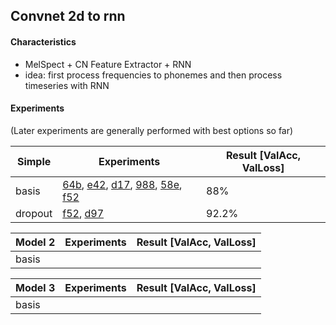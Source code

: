 ## Convnet 2d to rnn

#### Characteristics

- MelSpect +  CN Feature Extractor + RNN
- idea: first process frequencies to phonemes and then process timeseries with RNN

#### Experiments 

(Later experiments are generally performed with best options so far)

| Simple  | Experiments                                                  | Result [ValAcc, ValLoss] |
| ------- | ------------------------------------------------------------ | ------------------------ |
| basis   | [64b](https://www.comet.ml/jotron/conv-2d-to-rnn/64b617767f6240ecad4df4ca4a6aae89/metrics), [e42](https://www.comet.ml/jotron/conv-2d-to-rnn/e4276d5ea66c4b5d8df584afef625a11), [d17](https://www.comet.ml/jotron/conv-2d-to-rnn/d174d29ed9044791bfad1bbc4a93bbf8/metrics), [988](https://www.comet.ml/jotron/conv-2d-to-rnn/988f0133eb7f4ceca42f87772d7435c0/metrics), [58e](https://www.comet.ml/jotron/conv-2d-to-rnn/58e8a92589314b1d9afce6b153c30c30), [f52](https://www.comet.ml/jotron/conv-2d-to-rnn/f52d120e8d6b4adcbb4b9e79718db67f/code) | 88%                      |
| dropout | [f52](https://www.comet.ml/jotron/conv-2d-to-rnn/f52d120e8d6b4adcbb4b9e79718db67f/code), [d97](https://www.comet.ml/jotron/conv-2d-to-rnn/d97afc212b394b68b11e7c94ec97cc51) | 92.2%                    |

| Model 2 | Experiments | Result [ValAcc, ValLoss] |
| ------- | ----------- | ------------------------ |
| basis   |             |                          |

| Model 3 | Experiments | Result [ValAcc, ValLoss] |
| ------- | ----------- | ------------------------ |
| basis   |             |                          |

